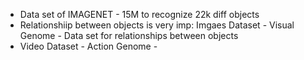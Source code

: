 * Data set of IMAGENET - 15M to recognize 22k diff objects
* Relationshiip between objects is very imp: Imgaes Dataset - Visual Genome - Data set for relationships between objects
* Video Dataset - Action Genome - 
